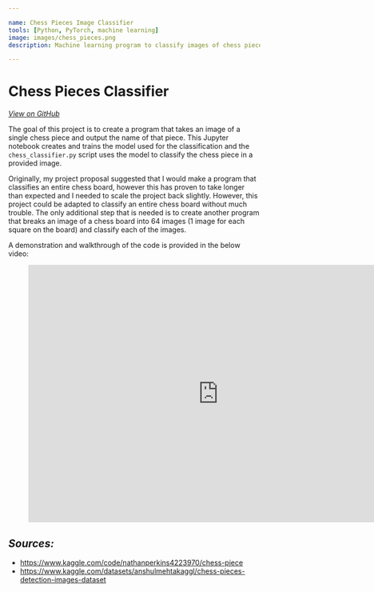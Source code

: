 ```yaml
---

name: Chess Pieces Image Classifier
tools: [Python, PyTorch, machine learning]
image: images/chess_pieces.png
description: Machine learning program to classify images of chess pieces

---
```


# Chess Pieces Classifier

[*View on GitHub*](https://github.com/nmarks99/chess-classifier.git)


The goal of this project is to create a program that takes an image of a single chess piece and output the name of that piece.
This Jupyter notebook creates and trains the model used for the classification and the `chess_classifier.py` script uses the
model to classify the chess piece in a provided image.

Originally, my project proposal suggested that I would make a program
that classifies an entire chess board, however this has proven to take longer than expected and I needed to scale the project
back slightly. However, this project could be adapted to classify an entire chess board without much trouble. The only additional
step that is needed is to create another program that breaks an image of a chess board into 64 images (1 image for each square on
the board) and classify each of the images.

A demonstration and walkthrough of the code is provided in the below video:
<figure>
  <center>
    <iframe width="760" height="515" src="https://www.youtube.com/embed/GcBdZo7Du3U" title="YouTube video player" frameborder="0" allow="accelerometer; autoplay; clipboard-write; encrypted-media; gyroscope; picture-in-picture" allowfullscreen></iframe>
  </center>
</figure>


## *Sources:*
- https://www.kaggle.com/code/nathanperkins4223970/chess-piece
- https://www.kaggle.com/datasets/anshulmehtakaggl/chess-pieces-detection-images-dataset
